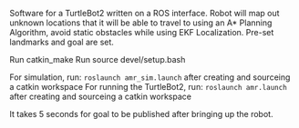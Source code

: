 Software for a TurtleBot2 written on a ROS interface. Robot will map out unknown locations that it will be able to travel to using an A* Planning Algorithm, avoid static obstacles while using EKF Localization. Pre-set landmarks and goal are set.

Run catkin_make
Run source devel/setup.bash

For simulation, run:
	`roslaunch amr_sim.launch` after creating and sourceing a catkin workspace
For running the TurtleBot2, run:
	`roslaunch amr.launch` after creating and sourceing a catkin workspace
	
It takes 5 seconds for goal to be published after bringing up the robot.
